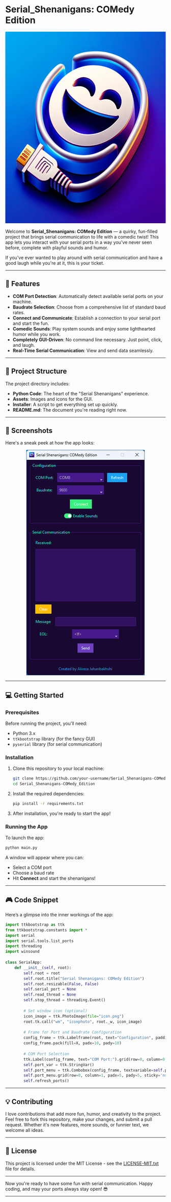 # Serial_Shenanigans: COMedy Edition

<p align="center">
  <img src="icon.png" width="600" height="600">
</p>

Welcome to **Serial_Shenanigans: COMedy Edition** — a quirky, fun-filled project that brings serial communication to life with a comedic twist! This app lets you interact with your serial ports in a way you've never seen before, complete with playful sounds and humor.

If you've ever wanted to play around with serial communication and have a good laugh while you're at it, this is your ticket.

---

## 🚀 Features

- **COM Port Detection**: Automatically detect available serial ports on your machine.
- **Baudrate Selection**: Choose from a comprehensive list of standard baud rates.
- **Connect and Communicate**: Establish a connection to your serial port and start the fun.
- **Comedic Sounds**: Play system sounds and enjoy some lighthearted humor while you work.
- **Completely GUI-Driven**: No command line necessary. Just point, click, and laugh.
- **Real-Time Serial Communication**: View and send data seamlessly.

---

## 📁 Project Structure

The project directory includes:

- **Python Code**: The heart of the "Serial Shenanigans" experience.
- **Assets**: Images and icons for the GUI.
- **Installer**: A script to get everything set up quickly.
- **README.md**: The document you're reading right now.

---

## 📸 Screenshots

Here's a sneak peek at how the app looks:

<p align="center">
  <img src="screenshot.png">
</p>

---

## 💻 Getting Started

### Prerequisites

Before running the project, you'll need:

- Python 3.x
- `ttkbootstrap` library (for the fancy GUI)
- `pyserial` library (for serial communication)

### Installation

1. Clone this repository to your local machine:

   ```bash
   git clone https://github.com/your-username/Serial_Shenanigans-COMedy_Edition.git
   cd Serial_Shenanigans-COMedy_Edition
   ```

2. Install the required dependencies:

   ```bash
   pip install -r requirements.txt
   ```

3. After installation, you're ready to start the app!

### Running the App

To launch the app:

```bash
python main.py
```

A window will appear where you can:

- Select a COM port
- Choose a baud rate
- Hit **Connect** and start the shenanigans!

---

## 🎮 Code Snippet

Here’s a glimpse into the inner workings of the app:

```python
import ttkbootstrap as ttk
from ttkbootstrap.constants import *
import serial
import serial.tools.list_ports
import threading
import winsound

class SerialApp:
    def __init__(self, root):
        self.root = root
        self.root.title("Serial Shenanigans: COMedy Edition")
        self.root.resizable(False, False)
        self.serial_port = None
        self.read_thread = None
        self.stop_thread = threading.Event()

        # Set window icon (optional)
        icon_image = ttk.PhotoImage(file="icon.png")
        root.tk.call("wm", "iconphoto", root._w, icon_image)

        # Frame for Port and Baudrate Configuration
        config_frame = ttk.Labelframe(root, text="Configuration", padding=10)
        config_frame.pack(fill=X, padx=10, pady=10)

        # COM Port Selection
        ttk.Label(config_frame, text="COM Port:").grid(row=0, column=0, padx=5, pady=5, sticky='nsew')
        self.port_var = ttk.StringVar()
        self.port_menu = ttk.Combobox(config_frame, textvariable=self.port_var, state="readonly")
        self.port_menu.grid(row=0, column=1, padx=5, pady=5, sticky='nsew')
        self.refresh_ports()
```

---

## 💡 Contributing

I love contributions that add more fun, humor, and creativity to the project. Feel free to fork this repository, make your changes, and submit a pull request. Whether it's new features, more sounds, or funnier text, we welcome all ideas.

---

## 📝 License

This project is licensed under the MIT License - see the [LICENSE-MIT.txt](LICENSE-MIT.txt) file for details.

---

Now you're ready to have some fun with serial communication. Happy coding, and may your ports always stay open! 😎

---
